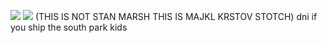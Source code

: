 ![](https://komarev.com/ghpvc/?username=stephenstotch&color=red)
![](https://files.catbox.moe/slcwom.jpeg)
(THIS IS NOT STAN MARSH THIS IS MAJKL KRSTOV STOTCH)
dni if you ship the south park kids
